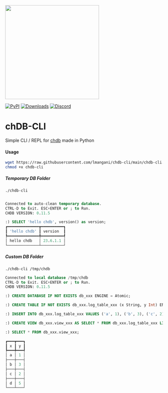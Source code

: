 <img src="https://github.com/chdb-io/chdb/raw/main/docs/_static/snake-chdb.png" width=300>

[![PyPI](https://img.shields.io/pypi/v/chdb.svg)](https://pypi.org/project/chdb/)
[![Downloads](https://static.pepy.tech/badge/chdb)](https://pepy.tech/project/chdb)
[![Discord](https://img.shields.io/discord/1098133460310294528?logo=Discord)](https://discord.gg/Njw5YXSPPc)

# chDB-CLI
Simple CLI / REPL for [chdb](https://chdb.io) made in Python

#### Usage
```bash
wget https://raw.githubusercontent.com/lmangani/chdb-cli/main/chdb-cli.py -O chdb-cli
chmod +x chdb-cli
```

##### Temporary DB Folder
```
./chdb-cli
```

```sql

Connected to auto-clean temporary database.
CTRL-D to Exit. ESC+ENTER or ; to Run.
CHDB VERSION: 0.11.5

:) SELECT 'hello chdb', version() as version;
┏━━━━━━━━━━━━━━┳━━━━━━━━━━┓
┃ 'hello chdb' ┃ version  ┃
┡━━━━━━━━━━━━━━╇━━━━━━━━━━┩
│ hello chdb   │ 23.6.1.1 │
└──────────────┴──────────┘
```

##### Custom DB Folder
```
./chdb-cli /tmp/chdb
```
```sql
Connected to local database /tmp/chdb
CTRL-D to Exit. ESC+ENTER or ; to Run.
CHDB VERSION: 0.11.5

:) CREATE DATABASE IF NOT EXISTS db_xxx ENGINE = Atomic;

:) CREATE TABLE IF NOT EXISTS db_xxx.log_table_xxx (x String, y Int) ENGINE = Log;

:) INSERT INTO db_xxx.log_table_xxx VALUES ('a', 1), ('b', 3), ('c', 2), ('d', 5);

:) CREATE VIEW db_xxx.view_xxx AS SELECT * FROM db_xxx.log_table_xxx LIMIT 4;

:) SELECT * FROM db_xxx.view_xxx;

┏━━━┳━━━┓
┃ x ┃ y ┃
┡━━━╇━━━┩
│ a │ 1 │
├───┼───┤
│ b │ 3 │
├───┼───┤
│ c │ 2 │
├───┼───┤
│ d │ 5 │
└───┴───┘
```
